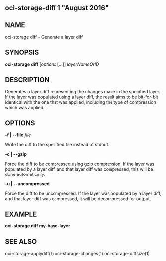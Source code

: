 ## oci-storage-diff 1 "August 2016"

## NAME
oci-storage diff - Generate a layer diff

## SYNOPSIS
**oci-storage** **diff** [*options* [...]] *layerNameOrID*

## DESCRIPTION
Generates a layer diff representing the changes made in the specified layer.
If the layer was populated using a layer diff, the result aims to be
bit-for-bit identical with the one that was applied, including the type of
compression which was applied.

## OPTIONS
**-f | --file** *file*

Write the diff to the specified file instead of stdout.

**-c | --gzip**

Force the diff to be compressed using gzip compression.  If the layer was
populated by a layer diff, and that layer diff was compressed, this will be
done automatically.

**-u | --uncompressed**

Force the diff to be uncompressed.  If the layer was populated by a layer diff,
and that layer diff was compressed, it will be decompressed for output.

## EXAMPLE
**oci-storage diff my-base-layer**

## SEE ALSO
oci-storage-applydiff(1)
oci-storage-changes(1)
oci-storage-diffsize(1)
